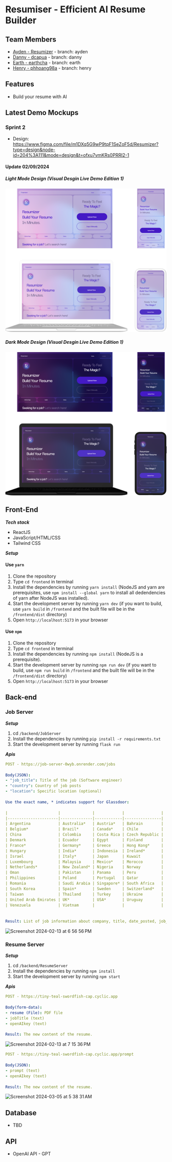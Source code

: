 # Resumiser - Efficient AI Resume Builder

## Team Members
- [Ayden - Resumizer](https://github.com/Resumizer) - branch: ayden
- [Danny - dcapua](https://github.com/dcapua) - branch: danny
- [Earth - earthcha](https://github.com/earthcha) - branch: earth
- [Henry - phhoang98a](https://github.com/phhoang98a) - branch: henry

## Features
* Build your resume with AI

## Latest Demo Mockups
### Sprint 2
- Design: https://www.figma.com/file/m1DXq5G9wP9tpF1SeZoF5d/Resumizer?type=design&node-id=204%3A111&mode=design&t=ofxu7vmKRs0PRRI2-1
#### Update 02/09/2024
##### Light Mode Design (Visual Desgin Live Demo Edition 1)
![Light Mode Mockup](public/sprint2/lightMockup.png "Light Mode Mockup")
##### Dark Mode Design (Visual Desgin Live Demo Edition 1)
![Dark Mode Mockup](public/sprint2/darkMockup.png "Dark Mode Mockup")


## Front-End
_**Tech stack**_

* ReactJS
* JavaScript/HTML/CSS
* Tailwind CSS
 
_**Setup**_

#### Use `yarn`
1. Clone the repository
2. Type `cd frontend` in terminal
3. Install the dependencies by running `yarn install` (NodeJS and yarn are prerequisites, use `npm install --global yarn` to install all dedendencies of yarn after NodeJS was installed). 
4. Start the development server by running `yarn dev` (if you want to build, use `yarn build` in `/frontend` and the built file will be in the `/frontend/dist` directory)
5. Open `http://localhost:5173` in your browser

#### Use `npm`
1. Clone the repository
2. Type `cd frontend` in terminal
3. Install the dependencies by running `npm install` (NodeJS is a prerequisite). 
4. Start the development server by running `npm run dev` (if you want to build, use `npm run build` in `/frontend` and the built file will be in the `/frontend/dist` directory)
5. Open `http://localhost:5173` in your browser

## Back-end
### Job Server
_**Setup**_

1. cd `/backend/JobServer`
2. Install the dependencies by running `pip install -r requirements.txt`
3. Start the development server by running `flask run`

_**Apis**_
```yml
POST - https://job-server-0wyb.onrender.com/jobs

Body(JSON): 
- "job_title": Title of the job (Software engineer)
- "country": Country of job posts
- "location": Specific location (optional)

Use the exact name, * indicates support for Glassdoor:

|                      |              |            |                |
|----------------------|--------------|------------|----------------|
| Argentina            | Australia*   | Austria*   | Bahrain        |
| Belgium*             | Brazil*      | Canada*    | Chile          |
| China                | Colombia     | Costa Rica | Czech Republic |
| Denmark              | Ecuador      | Egypt      | Finland        |
| France*              | Germany*     | Greece     | Hong Kong*     |
| Hungary              | India*       | Indonesia  | Ireland*       |
| Israel               | Italy*       | Japan      | Kuwait         |
| Luxembourg           | Malaysia     | Mexico*    | Morocco        |
| Netherlands*         | New Zealand* | Nigeria    | Norway         |
| Oman                 | Pakistan     | Panama     | Peru           |
| Philippines          | Poland       | Portugal   | Qatar          |
| Romania              | Saudi Arabia | Singapore* | South Africa   |
| South Korea          | Spain*       | Sweden     | Switzerland*   |
| Taiwan               | Thailand     | Turkey     | Ukraine        |
| United Arab Emirates | UK*          | USA*       | Uruguay        |
| Venezuela            | Vietnam      |            |                |


Result: List of job information about company, title, date_posted, job_url, location, site
```
![Screenshot 2024-02-13 at 6 56 56 PM](https://github.com/imayden/Resumizer/assets/34488386/ed7509ec-c14c-4d0b-86c8-d7fa12e37adb)

### Resume Server
_**Setup**_

1. cd `/backend/ResumeServer`
2. Install the dependencies by running `npm install`
3. Start the development server by running `npm start`

_**Apis**_
```yml
POST - https://tiny-teal-swordfish-cap.cyclic.app

Body(form-data): 
- resume (File): PDF file
- jobTitle (text)
- openAIkey (text) 

Result: The new content of the resume.
```
![Screenshot 2024-02-13 at 7 15 36 PM](https://github.com/imayden/Resumizer/assets/34488386/288ecc35-b86c-4ab8-a63f-2823fae2377e)

```yml
POST - https://tiny-teal-swordfish-cap.cyclic.app/prompt

Body(JSON): 
- prompt (text)
- openAIkey (text) 

Result: The new content of the resume.
```
![Screenshot 2024-03-05 at 5 38 31 AM](https://github.com/imayden/Resumizer/assets/34488386/37df4529-0ac2-49b9-837a-d76aa8e69def)



## Database
* TBD

## API
* OpenAI API - GPT



